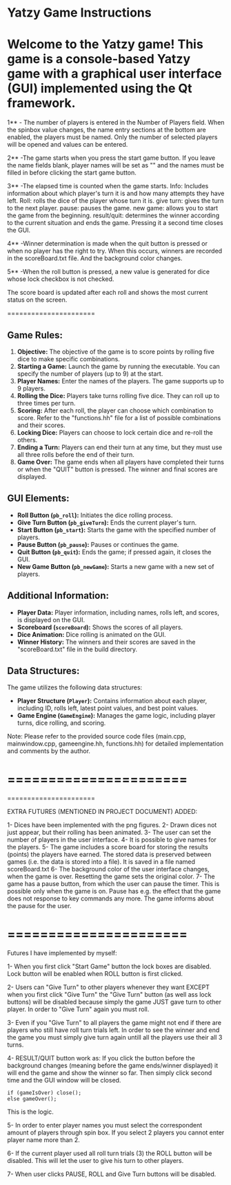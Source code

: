 Yatzy Game Instructions
======================

Welcome to the Yatzy game! This game is a console-based Yatzy game with a graphical user interface (GUI) implemented using the Qt framework.
======================

1** - The number of players is entered in the Number of Players field. When the spinbox value changes, the name entry sections at the bottom are enabled, the players must be named. Only the number of selected players will be opened and values can be entered.

2** -The game starts when you press the start game button. If you leave the name fields blank, player names will be set as "" and the names must be filled in before clicking the start game button.

3** -The elapsed time is counted when the game starts.
  Info: Includes information about which player's turn it is and how many attempts they have left.
  Roll: rolls the dice of the player whose turn it is.
  give turn: gives the turn to the next player.
  pause: pauses the game.
  new game: allows you to start the game from the beginning.
  result/quit: determines the winner according to the current situation and ends the game. Pressing it a second time closes the GUI.
 
 
4** -Winner determination is made when the quit button is pressed or when no player has the right to try. When this occurs, winners are recorded in the scoreBoard.txt file. And the background color changes.
 
5** -When the roll button is pressed, a new value is generated for dice whose lock checkbox is not checked.

The score board is updated after each roll and shows the most current status on the screen.

======================

Game Rules:
-----------
1. **Objective:** The objective of the game is to score points by rolling five dice to make specific combinations.
2. **Starting a Game:** Launch the game by running the executable. You can specify the number of players (up to 9) at the start.
3. **Player Names:** Enter the names of the players. The game supports up to 9 players.
4. **Rolling the Dice:** Players take turns rolling five dice. They can roll up to three times per turn.
5. **Scoring:** After each roll, the player can choose which combination to score. Refer to the "functions.hh" file for a list of possible combinations and their scores.
6. **Locking Dice:** Players can choose to lock certain dice and re-roll the others.
7. **Ending a Turn:** Players can end their turn at any time, but they must use all three rolls before the end of their turn.
8. **Game Over:** The game ends when all players have completed their turns or when the "QUIT" button is pressed. The winner and final scores are displayed.

GUI Elements:
--------------
- **Roll Button (`pb_roll`):** Initiates the dice rolling process.
- **Give Turn Button (`pb_giveTurn`):** Ends the current player's turn.
- **Start Button (`pb_start`):** Starts the game with the specified number of players.
- **Pause Button (`pb_pause`):** Pauses or continues the game.
- **Quit Button (`pb_quit`):** Ends the game; if pressed again, it closes the GUI.
- **New Game Button (`pb_newGame`):** Starts a new game with a new set of players.

Additional Information:
------------------------
- **Player Data:** Player information, including names, rolls left, and scores, is displayed on the GUI.
- **Scoreboard (`scoreBoard`):** Shows the scores of all players.
- **Dice Animation:** Dice rolling is animated on the GUI.
- **Winner History:** The winners and their scores are saved in the "scoreBoard.txt" file in the build directory.

Data Structures:
----------------
The game utilizes the following data structures:
- **Player Structure (`Player`):** Contains information about each player, including ID, rolls left, latest point values, and best point values.
- **Game Engine (`GameEngine`):** Manages the game logic, including player turns, dice rolling, and scoring.

Note: Please refer to the provided source code files (main.cpp, mainwindow.cpp, gameengine.hh, functions.hh) for detailed implementation and comments by the author.


======================
======================
======================

EXTRA FUTURES (MENTIONED IN PROJECT DOCUMENT) ADDED:

1- Dices have been implemented with the png figures.
2- Drawn dices not just appear, but their rolling has been animated.
3- The user can set the number of players in the user interface.
4- It is possible to give names for the players. 
5- The game includes a score board for storing the results (points) the players have earned.  The stored data is preserved between games (i.e. the data is stored into a file). It is saved in a file named scoreBoard.txt 
6- The background color of the user interface changes, when the game is over. Resetting the game sets the original color.
7- The game has a pause button, from which the user can pause the timer. This is possible only when the game is on. Pause has e.g. the effect that the game does not response to key commands any more. The game informs about the pause for the user. 

======================
======================


Futures I have implemented by myself:

1- When you first click "Start Game" button the lock boxes are disabled. Lock button will be enabled when ROLL button is first clicked.

2- Users can "Give Turn" to other players whenever they want EXCEPT when you first click "Give Turn" the "Give Turn" button (as well ass lock buttons) will be disabled because simply the game JUST gave turn to other player. In order to "Give Turn" again you must roll.

3- Even if you "Give Turn" to all players the game might not end if there are players who still have roll turn trials left. In order to see the winner and end the game you must simply give turn again untill all the players use their all 3 turns.

4- RESULT/QUIT button work as: If you click the button before the background changes (meaning before the game ends/winner displayed) it will end the game and show the winner so far. Then simply click second time and the GUI window will be closed.

    if (gameIsOver) close();
    else gameOver();

This is the logic.

5- In order to enter player names you must select the correspondent amount of players through spin box. If you select 2 players you cannot enter player name more than 2.

6- If the current player used all roll turn trials (3) the ROLL button will be disabled. This will let the user to give his turn to other players.

7- When user clicks PAUSE, ROLL and Give Turn buttons will be disabled.

